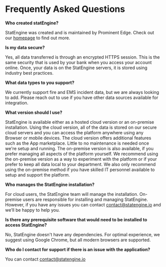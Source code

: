 # Frequently Asked Questions

**Who created statEngine?**

StatEngine was created and is maintained by Prominent Edge. Check out our [homepage](https://prominentedge.com) to find out more.

**Is my data secure?**

Yes, all data transferred is through an encrypted HTTPS session. This is the same security that is used by your bank when you access your account online. Once, your data is on the StatEngine servers, it is stored using industry best practices.

**What data types to you support?**

We currently support fire and EMS incident data, but we are always looking to add.  Please reach out to use if you have other data sources available for integration.

**What version should I use?**

StatEngine is available either as a hosted cloud version or an on-premise installation. Using the cloud version, all of the data is stored on our secure cloud servers and you can access the platform anywhere using any Browser or mobile devices. The cloud version offers additional features such as the App marketplace. Little to no maintenance is needed once we're setup and running. The on-premise version is also available, if you prefer managing all aspects of the platform yourself. We recommend using the on-premise version as a way to experiment with the platform or if your prefer to keep all data local to your department. We also only recommend using the on-premise method if you have skilled IT personnel available to setup and support the platform.

**Who manages the StatEngine installation?**

For cloud users, the StatEngine team will manage the installation.
On-premise users are responsible for installing and managing StatEngine. However, if you have any issues you can contact [contact@statengine.io](mailto://contact@statengine.io) and we’ll be happy to help you.

**Is there any prerequisite software that would need to be installed to access StatEngine?**

No, StatEngine doesn't have any dependencies. For optimal experience, we suggest using Google Chrome, but all modern browsers are supported.

**Who do I contact for support if there is an issue with the application?**

You can contact [contact@statengine.io](mailto://contact@statengine.io)
